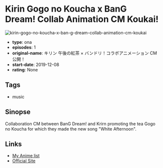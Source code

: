 # Kirin Gogo no Koucha x BanG Dream! Collab Animation CM Koukai!

![kirin-gogo-no-koucha-x-ban-g-dream-collab-animation-cm-koukai](https://cdn.myanimelist.net/images/anime/1059/104677.jpg)

-   **type**: ona
-   **episodes**: 1
-   **original-name**: キリン 午後の紅茶 × バンドリ！コラボアニメーション CM 公開！
-   **start-date**: 2019-12-08
-   **rating**: None

## Tags

-   music

## Sinopse

Collaboration CM between BanG Dream! and Krirn promoting the tea Gogo no Koucha for which they made the new song "White Afternoon".

## Links

-   [My Anime list](https://myanimelist.net/anime/40838/Kirin_Gogo_no_Koucha_x_BanG_Dream_Collab_Animation_CM_Koukai)
-   [Official Site](https://www.youtube.com/watch?v=Bc9ajJpfhYg)

